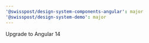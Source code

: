 ```yaml
---
'@swisspost/design-system-components-angular': major
'@swisspost/design-system-demo': major
---
```


Upgrade to Angular 14
